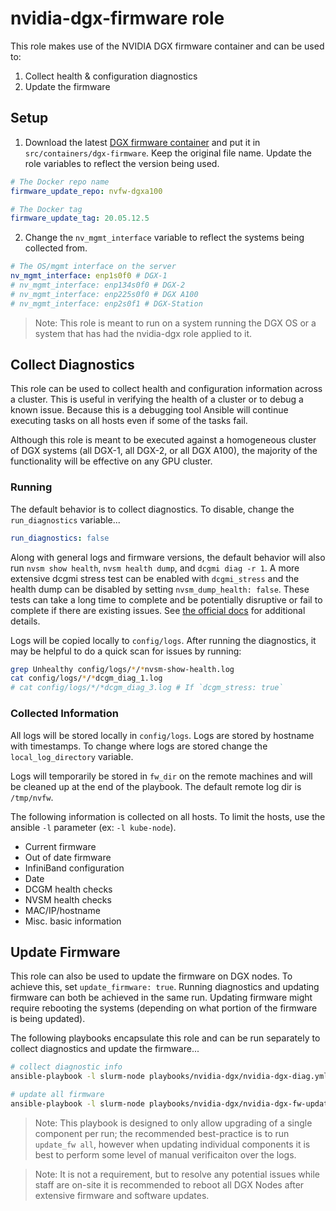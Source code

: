 # nvidia-dgx-firmware role

This role makes use of the NVIDIA DGX firmware container and can be used to:
1. Collect health & configuration diagnostics
2. Update the firmware

## Setup

1) Download the latest [DGX firmware container](https://docs.nvidia.com/dgx/dgxa100-fw-container-release-notes/index.html) and put it in `src/containers/dgx-firmware`. Keep the original file name. Update the role variables to reflect the version being used. 

```yml
# The Docker repo name
firmware_update_repo: nvfw-dgxa100

# The Docker tag
firmware_update_tag: 20.05.12.5
```

2) Change the `nv_mgmt_interface` variable to reflect the systems being collected from.

```yml
# The OS/mgmt interface on the server
nv_mgmt_interface: enp1s0f0 # DGX-1
# nv_mgmt_interface: enp134s0f0 # DGX-2
# nv_mgmt_interface: enp225s0f0 # DGX A100
# nv_mgmt_interface: enp2s0f1 # DGX-Station
```

> Note: This role is meant to run on a system running the DGX OS or a system that has had the nvidia-dgx role applied to it.

## Collect Diagnostics

This role can be used to collect health and configuration information across a cluster. This is useful in verifying the health of a cluster or to debug a known issue. Because this is a debugging tool Ansible will continue executing tasks on all hosts even if some of the tasks fail.

Although this role is meant to be executed against a homogeneous cluster of DGX systems (all DGX-1, all DGX-2, or all DGX A100), the majority of the functionality will be effective on any GPU cluster.

### Running

The default behavior is to collect diagnostics. To disable, change the `run_diagnostics` variable...

```yml
run_diagnostics: false
```

Along with general logs and firmware versions, the default behavior will also run `nvsm show health`, `nvsm health dump`, and `dcgmi diag -r 1`. A more extensive dcgmi stress test can be enabled with `dcgmi_stress` and the health dump can be disabled by setting `nvsm_dump_health: false`. These tests can take a long time to complete and be potentially disruptive or fail to complete if there are existing issues. See [the official docs](https://docs.nvidia.com/datacenter/nvsm/nvsm-user-guide/index.html) for additional details. 


Logs will be copied locally to `config/logs`. After running the diagnostics, it may be helpful to do a quick scan for issues by running:

```sh
grep Unhealthy config/logs/*/*nvsm-show-health.log
cat config/logs/*/*dcgm_diag_1.log
# cat config/logs/*/*dcgm_diag_3.log # If `dcgm_stress: true`
```

### Collected Information

All logs will be stored locally in `config/logs`. Logs are stored by hostname with timestamps. To change where logs are stored change the `local_log_directory` variable.

Logs will temporarily be stored in `fw_dir` on the remote machines and will be cleaned up at the end of the playbook. The default remote log dir is `/tmp/nvfw`.

The following information is collected on all hosts. To limit the hosts, use the ansible `-l` parameter (ex: `-l kube-node`).

* Current firmware
* Out of date firmware
* InfiniBand configuration
* Date
* DCGM health checks
* NVSM health checks
* MAC/IP/hostname
* Misc. basic information

## Update Firmware

This role can also be used to update the firmware on DGX nodes. To achieve this, set `update_firmware: true`. Running diagnostics and updating firmware can both be achieved in the same run. Updating firmware might require rebooting the systems (depending on what portion of the firmware is being updated).

The following playbooks encapsulate this role and can be run separately to collect diagnostics and update the firmware...

```sh
# collect diagnostic info
ansible-playbook -l slurm-node playbooks/nvidia-dgx/nvidia-dgx-diag.yml
```

```sh
# update all firmware
ansible-playbook -l slurm-node playbooks/nvidia-dgx/nvidia-dgx-fw-update.yml
```

> Note: This playbook is designed to only allow upgrading of a single component per run; the recommended best-practice is to run `update_fw all`, however when updating individual components it is best to perform some level of manual verificaiton over the logs.

> Note: It is not a requirement, but to resolve any potential issues while staff are on-site it is recommended to reboot all DGX Nodes after extensive firmware and software updates.
